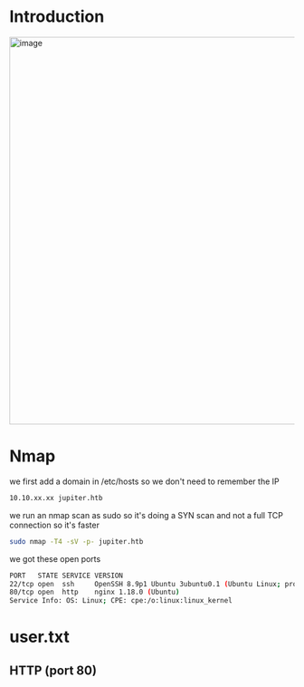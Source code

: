 # Introduction
<img width="684" alt="image" src="https://github.com/Mate0r/app.hackthebock.com/assets/94843357/30184ea8-6e74-4147-8627-a560a4492ada">

# Nmap

we first add a domain in /etc/hosts so we don't need to remember the IP
```bash
10.10.xx.xx jupiter.htb
```

we run an nmap scan as sudo so it's doing a SYN scan and not a full TCP connection so it's faster

```bash
sudo nmap -T4 -sV -p- jupiter.htb
```

we got these open ports
```bash
PORT   STATE SERVICE VERSION
22/tcp open  ssh     OpenSSH 8.9p1 Ubuntu 3ubuntu0.1 (Ubuntu Linux; protocol 2.0)
80/tcp open  http    nginx 1.18.0 (Ubuntu)
Service Info: OS: Linux; CPE: cpe:/o:linux:linux_kernel
```

# user.txt

## HTTP (port 80)

